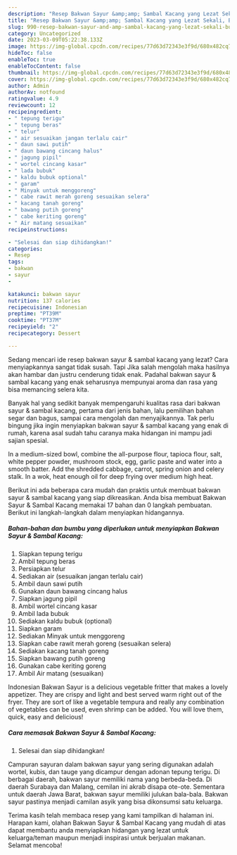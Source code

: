 ```yaml
---
description: "Resep Bakwan Sayur &amp;amp; Sambal Kacang yang Lezat Sekali, Buat Buka Puasa}"
title: "Resep Bakwan Sayur &amp;amp; Sambal Kacang yang Lezat Sekali, Buat Buka Puasa}"
slug: 990-resep-bakwan-sayur-and-amp-sambal-kacang-yang-lezat-sekali-buat-buka-puasa
category: Uncategorized
date: 2023-03-09T05:22:38.133Z
image: https://img-global.cpcdn.com/recipes/77d63d72343e3f9d/680x482cq70/bakwan-sayur-sambal-kacang-foto-resep-utama.jpg
hideToc: false
enableToc: true
enableTocContent: false
thumbnail: https://img-global.cpcdn.com/recipes/77d63d72343e3f9d/680x482cq70/bakwan-sayur-sambal-kacang-foto-resep-utama.jpg
cover: https://img-global.cpcdn.com/recipes/77d63d72343e3f9d/680x482cq70/bakwan-sayur-sambal-kacang-foto-resep-utama.jpg
author: Admin
authorAv: notfound
ratingvalue: 4.9
reviewcount: 12
recipeingredient:
- " tepung terigu"
- " tepung beras"
- " telur"
- " air sesuaikan jangan terlalu cair"
- " daun sawi putih"
- " daun bawang cincang halus"
- " jagung pipil"
- " wortel cincang kasar"
- " lada bubuk"
- " kaldu bubuk optional"
- " garam"
- " Minyak untuk menggoreng"
- " cabe rawit merah goreng sesuaikan selera"
- " kacang tanah goreng"
- " bawang putih goreng"
- " cabe keriting goreng"
- " Air matang sesuaikan"
recipeinstructions:

- "Selesai dan siap dihidangkan!"
categories:
- Resep
tags:
- bakwan
- sayur
- 

katakunci: bakwan sayur  
nutrition: 137 calories
recipecuisine: Indonesian
preptime: "PT39M"
cooktime: "PT37M"
recipeyield: "2"
recipecategory: Dessert

---
```



Sedang mencari ide resep bakwan sayur &amp; sambal kacang yang lezat? Cara menyiapkannya sangat tidak susah. Tapi Jika salah mengolah maka hasilnya akan hambar dan justru cenderung tidak enak. Padahal bakwan sayur &amp; sambal kacang yang enak seharusnya mempunyai aroma dan rasa yang bisa memancing selera kita.


Banyak hal yang sedikit banyak mempengaruhi kualitas rasa dari bakwan sayur &amp; sambal kacang, pertama dari jenis bahan, lalu pemilihan bahan segar dan bagus, sampai cara mengolah dan menyajikannya. Tak perlu bingung jika ingin menyiapkan bakwan sayur &amp; sambal kacang yang enak di rumah, karena asal sudah tahu caranya maka hidangan ini mampu jadi sajian spesial.

In a medium-sized bowl, combine the all-purpose flour, tapioca flour, salt, white pepper powder, mushroom stock, egg, garlic paste and water into a smooth batter. Add the shredded cabbage, carrot, spring onion and celery stalk. In a wok, heat enough oil for deep frying over medium high heat.


Berikut ini ada beberapa cara mudah dan praktis untuk membuat bakwan sayur &amp; sambal kacang yang siap dikreasikan. Anda bisa membuat Bakwan Sayur &amp; Sambal Kacang memakai 17 bahan dan 0 langkah pembuatan. Berikut ini langkah-langkah dalam menyiapkan hidangannya.

<!--inarticleads1-->

##### Bahan-bahan dan bumbu yang diperlukan untuk menyiapkan Bakwan Sayur &amp; Sambal Kacang:

1. Siapkan  tepung terigu
1. Ambil  tepung beras
1. Persiapkan  telur
1. Sediakan  air (sesuaikan jangan terlalu cair)
1. Ambil  daun sawi putih
1. Gunakan  daun bawang cincang halus
1. Siapkan  jagung pipil
1. Ambil  wortel cincang kasar
1. Ambil  lada bubuk
1. Sediakan  kaldu bubuk (optional)
1. Siapkan  garam
1. Sediakan  Minyak untuk menggoreng
1. Siapkan  cabe rawit merah goreng (sesuaikan selera)
1. Sediakan  kacang tanah goreng
1. Siapkan  bawang putih goreng
1. Gunakan  cabe keriting goreng
1. Ambil  Air matang (sesuaikan)


Indonesian Bakwan Sayur is a delicious vegetable fritter that makes a lovely appetizer. They are crispy and light and best served warm right out of the fryer. They are sort of like a vegetable tempura and really any combination of vegetables can be used, even shrimp can be added. You will love them, quick, easy and delicious! 

<!--inarticleads2-->

##### Cara memasak Bakwan Sayur &amp; Sambal Kacang:


1. Selesai dan siap dihidangkan!

Campuran sayuran dalam bakwan sayur yang sering digunakan adalah wortel, kubis, dan tauge yang dicampur dengan adonan tepung terigu. Di berbagai daerah, bakwan sayur memiliki nama yang berbeda-beda. Di daerah Surabaya dan Malang, cemilan ini akrab disapa ote-ote. Sementara untuk daerah Jawa Barat, bakwan sayur memiliki julukan bala-bala. Bakwan sayur pastinya menjadi camilan asyik yang bisa dikonsumsi satu keluarga. 

Terima kasih telah membaca resep yang kami tampilkan di halaman ini. Harapan kami, olahan Bakwan Sayur &amp; Sambal Kacang yang mudah di atas dapat membantu anda menyiapkan hidangan yang lezat untuk keluarga/teman maupun menjadi inspirasi untuk berjualan makanan. Selamat mencoba!
